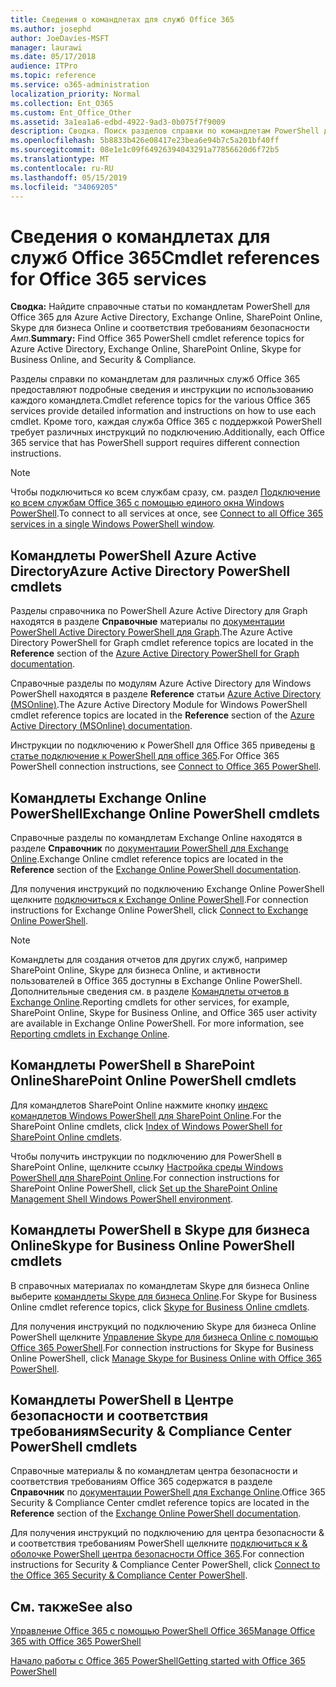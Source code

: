 ```yaml
---
title: Сведения о командлетах для служб Office 365
ms.author: josephd
author: JoeDavies-MSFT
manager: laurawi
ms.date: 05/17/2018
audience: ITPro
ms.topic: reference
ms.service: o365-administration
localization_priority: Normal
ms.collection: Ent_O365
ms.custom: Ent_Office_Other
ms.assetid: 3a1ea1a6-edbd-4922-9ad3-0b075f7f9009
description: Сводка. Поиск разделов справки по командлетам PowerShell для Office 365 для Azure Active Directory, Exchange Online, SharePoint Online, Skype для бизнеса Online и соответствия требованиям безопасности _Амп_.
ms.openlocfilehash: 5b8833b426e08417e23bea6e94b7c5a201bf40ff
ms.sourcegitcommit: 08e1e1c09f64926394043291a77856620d6f72b5
ms.translationtype: MT
ms.contentlocale: ru-RU
ms.lasthandoff: 05/15/2019
ms.locfileid: "34069205"
---
```

# <a name="cmdlet-references-for-office-365-services"></a><span data-ttu-id="396e1-103">Сведения о командлетах для служб Office 365</span><span class="sxs-lookup"><span data-stu-id="396e1-103">Cmdlet references for Office 365 services</span></span>

 <span data-ttu-id="396e1-104">**Сводка:** Найдите справочные статьи по командлетам PowerShell для Office 365 для Azure Active Directory, Exchange Online, SharePoint Online, Skype для бизнеса Online и соответствия требованиям безопасности _Амп_.</span><span class="sxs-lookup"><span data-stu-id="396e1-104">**Summary:** Find Office 365 PowerShell cmdlet reference topics for Azure Active Directory, Exchange Online, SharePoint Online, Skype for Business Online, and Security & Compliance.</span></span>
  
<span data-ttu-id="396e1-105">Разделы справки по командлетам для различных служб Office 365 предоставляют подробные сведения и инструкции по использованию каждого командлета.</span><span class="sxs-lookup"><span data-stu-id="396e1-105">Cmdlet reference topics for the various Office 365 services provide detailed information and instructions on how to use each cmdlet.</span></span> <span data-ttu-id="396e1-106">Кроме того, каждая служба Office 365 с поддержкой PowerShell требует различных инструкций по подключению.</span><span class="sxs-lookup"><span data-stu-id="396e1-106">Additionally, each Office 365 service that has PowerShell support requires different connection instructions.</span></span>
  
> [!NOTE]
> <span data-ttu-id="396e1-107">Чтобы подключиться ко всем службам сразу, см. раздел [Подключение ко всем службам Office 365 с помощью единого окна Windows PowerShell](connect-to-all-office-365-services-in-a-single-windows-powershell-window.md).</span><span class="sxs-lookup"><span data-stu-id="396e1-107">To connect to all services at once, see [Connect to all Office 365 services in a single Windows PowerShell window](connect-to-all-office-365-services-in-a-single-windows-powershell-window.md).</span></span> 
  
## <a name="azure-active-directory-powershell-cmdlets"></a><span data-ttu-id="396e1-108">Командлеты PowerShell Azure Active Directory</span><span class="sxs-lookup"><span data-stu-id="396e1-108">Azure Active Directory PowerShell cmdlets</span></span>

<span data-ttu-id="396e1-109">Разделы справочника по PowerShell Azure Active Directory для Graph находятся в разделе **Справочные** материалы по [документации PowerShell Active Directory PowerShell для Graph](https://docs.microsoft.com/powershell/azure/active-directory/install-adv2?view=azureadps-2.0).</span><span class="sxs-lookup"><span data-stu-id="396e1-109">The Azure Active Directory PowerShell for Graph cmdlet reference topics are located in the **Reference** section of the [Azure Active Directory PowerShell for Graph documentation](https://docs.microsoft.com/powershell/azure/active-directory/install-adv2?view=azureadps-2.0).</span></span>

<span data-ttu-id="396e1-110">Справочные разделы по модулям Azure Active Directory для Windows PowerShell находятся в разделе **Reference** статьи [Azure Active Directory (MSOnline)](https://docs.microsoft.com/powershell/azure/active-directory/overview?view=azureadps-1.0).</span><span class="sxs-lookup"><span data-stu-id="396e1-110">The Azure Active Directory Module for Windows PowerShell cmdlet reference topics are located in the **Reference** section of the [Azure Active Directory (MSOnline) documentation](https://docs.microsoft.com/powershell/azure/active-directory/overview?view=azureadps-1.0).</span></span>

<span data-ttu-id="396e1-111">Инструкции по подключению к PowerShell для Office 365 приведены [в статье подключение к PowerShell для office 365](connect-to-office-365-powershell.md).</span><span class="sxs-lookup"><span data-stu-id="396e1-111">For Office 365 PowerShell connection instructions, see [Connect to Office 365 PowerShell](connect-to-office-365-powershell.md).</span></span>
  
## <a name="exchange-online-powershell-cmdlets"></a><span data-ttu-id="396e1-112">Командлеты Exchange Online PowerShell</span><span class="sxs-lookup"><span data-stu-id="396e1-112">Exchange Online PowerShell cmdlets</span></span>

<span data-ttu-id="396e1-113">Справочные разделы по командлетам Exchange Online находятся в разделе **Справочник** по [документации PowerShell для Exchange Online](https://docs.microsoft.com/powershell/exchange/exchange-online/exchange-online-powershell?view=exchange-ps).</span><span class="sxs-lookup"><span data-stu-id="396e1-113">Exchange Online cmdlet reference topics are located in the **Reference** section of the [Exchange Online PowerShell documentation](https://docs.microsoft.com/powershell/exchange/exchange-online/exchange-online-powershell?view=exchange-ps).</span></span>
  
<span data-ttu-id="396e1-114">Для получения инструкций по подключению Exchange Online PowerShell щелкните [подключиться к Exchange Online PowerShell](https://go.microsoft.com/fwlink/p/?LinkId=396554).</span><span class="sxs-lookup"><span data-stu-id="396e1-114">For connection instructions for Exchange Online PowerShell, click [Connect to Exchange Online PowerShell](https://go.microsoft.com/fwlink/p/?LinkId=396554).</span></span>
  
> [!NOTE]
> <span data-ttu-id="396e1-p102">Командлеты для создания отчетов для других служб, например SharePoint Online, Skype для бизнеса Online, и активности пользователей в Office 365 доступны в Exchange Online PowerShell. Дополнительные сведения см. в разделе [Командлеты отчетов в Exchange Online](https://go.microsoft.com/fwlink/p/?LinkId=691595).</span><span class="sxs-lookup"><span data-stu-id="396e1-p102">Reporting cmdlets for other services, for example, SharePoint Online, Skype for Business Online, and Office 365 user activity are available in Exchange Online PowerShell. For more information, see [Reporting cmdlets in Exchange Online](https://go.microsoft.com/fwlink/p/?LinkId=691595).</span></span> 
  
## <a name="sharepoint-online-powershell-cmdlets"></a><span data-ttu-id="396e1-117">Командлеты PowerShell в SharePoint Online</span><span class="sxs-lookup"><span data-stu-id="396e1-117">SharePoint Online PowerShell cmdlets</span></span>

<span data-ttu-id="396e1-118">Для командлетов SharePoint Online нажмите кнопку [индекс командлетов Windows PowerShell для SharePoint Online](https://go.microsoft.com/fwlink/p/?LinkId=691476).</span><span class="sxs-lookup"><span data-stu-id="396e1-118">For the SharePoint Online cmdlets, click [Index of Windows PowerShell for SharePoint Online cmdlets](https://go.microsoft.com/fwlink/p/?LinkId=691476).</span></span>
  
<span data-ttu-id="396e1-119">Чтобы получить инструкции по подключению для PowerShell в SharePoint Online, щелкните ссылку [Настройка среды Windows PowerShell для SharePoint Online](https://go.microsoft.com/fwlink/p/?LinkId=691603).</span><span class="sxs-lookup"><span data-stu-id="396e1-119">For connection instructions for SharePoint Online PowerShell, click [Set up the SharePoint Online Management Shell Windows PowerShell environment](https://go.microsoft.com/fwlink/p/?LinkId=691603).</span></span>
  
## <a name="skype-for-business-online-powershell-cmdlets"></a><span data-ttu-id="396e1-120">Командлеты PowerShell в Skype для бизнеса Online</span><span class="sxs-lookup"><span data-stu-id="396e1-120">Skype for Business Online PowerShell cmdlets</span></span>

<span data-ttu-id="396e1-121">В справочных материалах по командлетам Skype для бизнеса Online выберите [командлеты Skype для бизнеса Online](https://technet.microsoft.com/library/mt228132.aspx).</span><span class="sxs-lookup"><span data-stu-id="396e1-121">For Skype for Business Online cmdlet reference topics, click [Skype for Business Online cmdlets](https://technet.microsoft.com/library/mt228132.aspx).</span></span>
  
<span data-ttu-id="396e1-122">Для получения инструкций по подключению Skype для бизнеса Online PowerShell щелкните [Управление Skype для бизнеса Online с помощью Office 365 PowerShell](manage-skype-for-business-online-with-office-365-powershell.md).</span><span class="sxs-lookup"><span data-stu-id="396e1-122">For connection instructions for Skype for Business Online PowerShell, click [Manage Skype for Business Online with Office 365 PowerShell](manage-skype-for-business-online-with-office-365-powershell.md).</span></span>

## <a name="security-amp-compliance-center-powershell-cmdlets"></a><span data-ttu-id="396e1-123">Командлеты PowerShell в Центре безопасности и соответствия требованиям</span><span class="sxs-lookup"><span data-stu-id="396e1-123">Security &amp; Compliance Center PowerShell cmdlets</span></span>

<span data-ttu-id="396e1-124">Справочные материалы &amp; по командлетам центра безопасности и соответствия требованиям Office 365 содержатся в разделе **Справочник** по [документации PowerShell для Exchange Online](https://docs.microsoft.com/powershell/exchange/exchange-online/exchange-online-powershell?view=exchange-ps).</span><span class="sxs-lookup"><span data-stu-id="396e1-124">Office 365 Security &amp; Compliance Center cmdlet reference topics are located in the **Reference** section of the [Exchange Online PowerShell documentation](https://docs.microsoft.com/powershell/exchange/exchange-online/exchange-online-powershell?view=exchange-ps).</span></span>
  
<span data-ttu-id="396e1-125">Для получения инструкций по подключению для центра безопасности &amp; и соответствия требованиям PowerShell щелкните [подключиться к &amp; оболочке PowerShell центра безопасности Office 365](https://docs.microsoft.com/powershell/exchange/office-365-scc/connect-to-scc-powershell/connect-to-scc-powershell?view=exchange-ps).</span><span class="sxs-lookup"><span data-stu-id="396e1-125">For connection instructions for Security &amp; Compliance Center PowerShell, click [Connect to the Office 365 Security &amp; Compliance Center PowerShell](https://docs.microsoft.com/powershell/exchange/office-365-scc/connect-to-scc-powershell/connect-to-scc-powershell?view=exchange-ps).</span></span>


  
## <a name="see-also"></a><span data-ttu-id="396e1-126">См. также</span><span class="sxs-lookup"><span data-stu-id="396e1-126">See also</span></span>

[<span data-ttu-id="396e1-127">Управление Office 365 с помощью PowerShell Office 365</span><span class="sxs-lookup"><span data-stu-id="396e1-127">Manage Office 365 with Office 365 PowerShell</span></span>](manage-office-365-with-office-365-powershell.md)
  
[<span data-ttu-id="396e1-128">Начало работы с Office 365 PowerShell</span><span class="sxs-lookup"><span data-stu-id="396e1-128">Getting started with Office 365 PowerShell</span></span>](getting-started-with-office-365-powershell.md)


